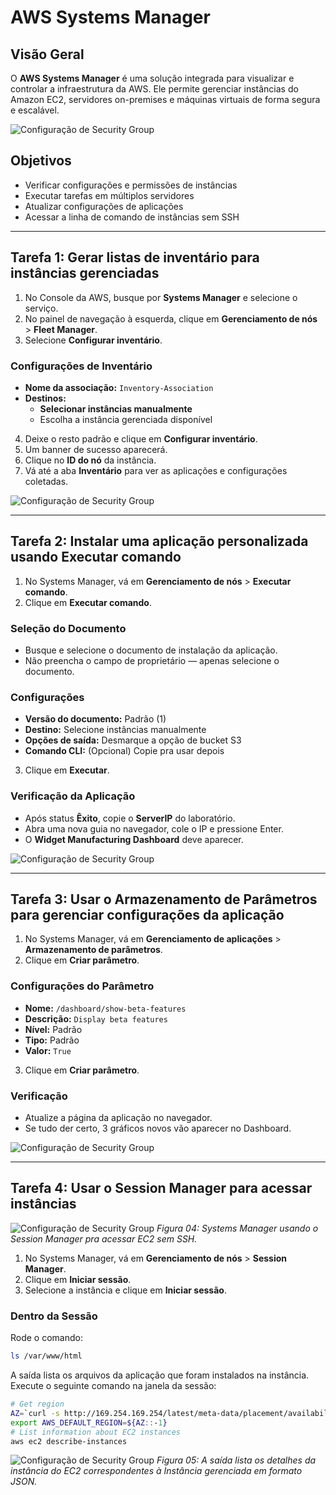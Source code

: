 # AWS Systems Manager

## Visão Geral

O **AWS Systems Manager** é uma solução integrada para visualizar e controlar a infraestrutura da AWS. Ele permite gerenciar instâncias do Amazon EC2, servidores on-premises e máquinas virtuais de forma segura e escalável.

![Configuração de Security Group](../imagens/InstallApplication.png)

## Objetivos

- Verificar configurações e permissões de instâncias
- Executar tarefas em múltiplos servidores
- Atualizar configurações de aplicações
- Acessar a linha de comando de instâncias sem SSH

---

## Tarefa 1: Gerar listas de inventário para instâncias gerenciadas

1. No Console da AWS, busque por **Systems Manager** e selecione o serviço.
2. No painel de navegação à esquerda, clique em **Gerenciamento de nós** > **Fleet Manager**.
3. Selecione **Configurar inventário**.

### Configurações de Inventário

- **Nome da associação:** `Inventory-Association`
- **Destinos:**  
  - **Selecionar instâncias manualmente**  
  - Escolha a instância gerenciada disponível

4. Deixe o resto padrão e clique em **Configurar inventário**.
5. Um banner de sucesso aparecerá.
6. Clique no **ID do nó** da instância.
7. Vá até a aba **Inventário** para ver as aplicações e configurações coletadas.

![Configuração de Security Group](../imagens/lab-scenario09.PNG)

---

## Tarefa 2: Instalar uma aplicação personalizada usando Executar comando

1. No Systems Manager, vá em **Gerenciamento de nós** > **Executar comando**.
2. Clique em **Executar comando**.

### Seleção do Documento

- Busque e selecione o documento de instalação da aplicação.
- Não preencha o campo de proprietário — apenas selecione o documento.

### Configurações

- **Versão do documento:** Padrão (1)
- **Destino:** Selecione instâncias manualmente
- **Opções de saída:** Desmarque a opção de bucket S3
- **Comando CLI:** (Opcional) Copie pra usar depois

3. Clique em **Executar**.

### Verificação da Aplicação

- Após status **Êxito**, copie o **ServerIP** do laboratório.
- Abra uma nova guia no navegador, cole o IP e pressione Enter.
- O **Widget Manufacturing Dashboard** deve aparecer.

![Configuração de Security Group](../imagens/lab-scenario10.PNG)

---

## Tarefa 3: Usar o Armazenamento de Parâmetros para gerenciar configurações da aplicação

1. No Systems Manager, vá em **Gerenciamento de aplicações** > **Armazenamento de parâmetros**.
2. Clique em **Criar parâmetro**.

### Configurações do Parâmetro

- **Nome:** `/dashboard/show-beta-features`
- **Descrição:** `Display beta features`
- **Nível:** Padrão
- **Tipo:** Padrão
- **Valor:** `True`

3. Clique em **Criar parâmetro**.

### Verificação

- Atualize a página da aplicação no navegador.
- Se tudo der certo, 3 gráficos novos vão aparecer no Dashboard.

![Configuração de Security Group](../imagens/lab-scenario11.PNG)

---

## Tarefa 4: Usar o Session Manager para acessar instâncias

![Configuração de Security Group](../imagens/AccessInstances.PNG)
*Figura 04: Systems Manager usando o Session Manager pra acessar EC2 sem SSH.*

1. No Systems Manager, vá em **Gerenciamento de nós** > **Session Manager**.
2. Clique em **Iniciar sessão**.
3. Selecione a instância e clique em **Iniciar sessão**.

### Dentro da Sessão

Rode o comando:
```sh
ls /var/www/html
```
A saída lista os arquivos da aplicação que foram instalados na instância.
Execute o seguinte comando na janela da sessão:
```sh
# Get region
AZ=`curl -s http://169.254.169.254/latest/meta-data/placement/availability-zone`
export AWS_DEFAULT_REGION=${AZ::-1}
# List information about EC2 instances
aws ec2 describe-instances
```
![Configuração de Security Group](../imagens/lab-scenario12.PNG)
*Figura 05: A saída lista os detalhes da instância do EC2 correspondentes à Instância gerenciada em formato JSON.*
